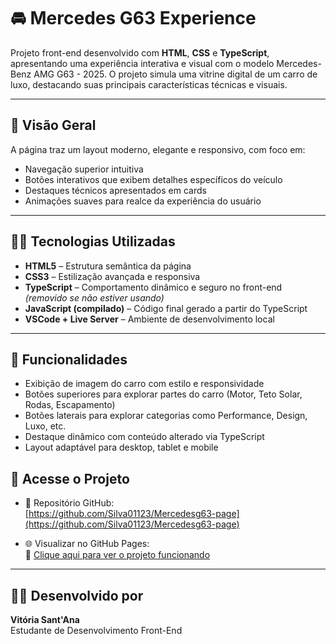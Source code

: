 # 🚘 Mercedes G63 Experience

Projeto front-end desenvolvido com **HTML**, **CSS** e **TypeScript**, apresentando uma experiência interativa e visual com o modelo Mercedes-Benz AMG G63 - 2025. O projeto simula uma vitrine digital de um carro de luxo, destacando suas principais características técnicas e visuais.

---

## 📸 Visão Geral

A página traz um layout moderno, elegante e responsivo, com foco em:

- Navegação superior intuitiva  
- Botões interativos que exibem detalhes específicos do veículo  
- Destaques técnicos apresentados em cards  
- Animações suaves para realce da experiência do usuário  

---

## 🧑‍💻 Tecnologias Utilizadas

- **HTML5** – Estrutura semântica da página  
- **CSS3** – Estilização avançada e responsiva  
- **TypeScript** – Comportamento dinâmico e seguro no front-end *(removido se não estiver usando)*  
- **JavaScript (compilado)** – Código final gerado a partir do TypeScript  
- **VSCode + Live Server** – Ambiente de desenvolvimento local  

---

## 🧩 Funcionalidades

- Exibição de imagem do carro com estilo e responsividade  
- Botões superiores para explorar partes do carro (Motor, Teto Solar, Rodas, Escapamento)  
- Botões laterais para explorar categorias como Performance, Design, Luxo, etc.  
- Destaque dinâmico com conteúdo alterado via TypeScript  
- Layout adaptável para desktop, tablet e mobile
  

## 🔗 Acesse o Projeto

- 📁 Repositório GitHub:  
  [https://github.com/Silva01123/Mercedesg63-page](https://github.com/Silva01123/Mercedesg63-page)

- 🌐 Visualizar no GitHub Pages:  
  🔵 [Clique aqui para ver o projeto funcionando](https://silva01123.github.io/Mercedesg63-page/)

---

## 🙋‍♀️ Desenvolvido por

**Vitória Sant'Ana**  
Estudante de Desenvolvimento Front-End   

